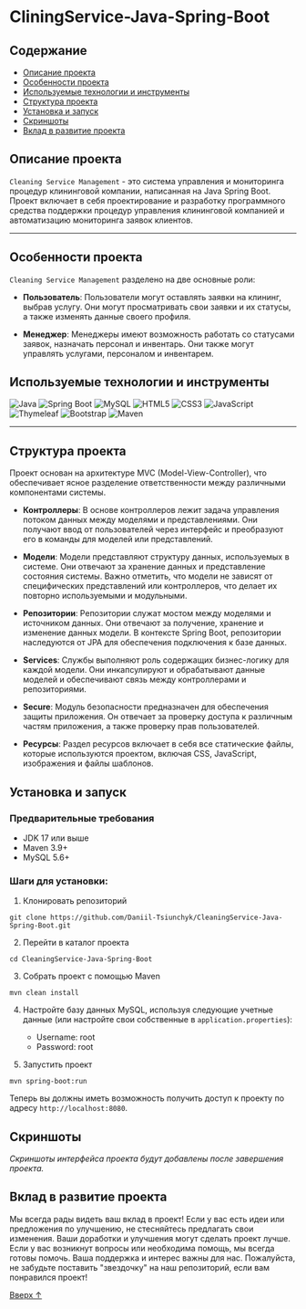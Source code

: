 # CliningService-Java-Spring-Boot
<a id="top"></a>

## Содержание

- [Описание проекта](#описание-проекта)
- [Особенности проекта](#особенности-проекта)
- [Используемые технологии и инструменты](#используемые-технологии-и-инструменты)
- [Структура проекта](#структура-проекта)
- [Установка и запуск](#установка-и-запуск)
- [Скриншоты](#скриншоты)
- [Вклад в развитие проекта](#вклад-в-развитие-проекта)

## Описание проекта
`Cleaning Service Management` - это система управления и мониторинга процедур клининговой компании, написанная на Java Spring Boot. Проект включает в себя проектирование и разработку программного средства поддержки процедур управления клининговой компанией и автоматизацию мониторинга заявок клиентов.

---

## Особенности проекта

`Cleaning Service Management` разделено на две основные роли:

- **Пользователь**: Пользователи могут оставлять заявки на клининг, выбрав услугу. Они могут просматривать свои заявки и их статусы, а также изменять данные своего профиля.

- **Менеджер**: Менеджеры имеют возможность работать со статусами заявок, назначать персонал и инвентарь. Они также могут управлять услугами, персоналом и инвентарем.

## Используемые технологии и инструменты

![Java](https://img.shields.io/badge/Java-007396.svg?style=for-the-badge&logo=java)
![Spring Boot](https://img.shields.io/badge/Spring_Boot-F2F4F9.svg?style=for-the-badge&logo=spring-boot)
![MySQL](https://img.shields.io/badge/MySQL-4479A1.svg?style=for-the-badge&logo=mysql)
![HTML5](https://img.shields.io/badge/HTML5-E34F26.svg?style=for-the-badge&logo=html5)
![CSS3](https://img.shields.io/badge/CSS3-1572B6.svg?style=for-the-badge&logo=css3)
![JavaScript](https://img.shields.io/badge/JavaScript-F7DF1E.svg?style=for-the-badge&logo=javascript)
![Thymeleaf](https://img.shields.io/badge/Thymeleaf-005F0F.svg?style=for-the-badge)
![Bootstrap](https://img.shields.io/badge/Bootstrap-7952B3.svg?style=for-the-badge&logo=bootstrap)
![Maven](https://img.shields.io/badge/Maven-C71A36.svg?style=for-the-badge&logo=apache-maven)

---

## Структура проекта
Проект основан на архитектуре MVC (Model-View-Controller), что обеспечивает ясное разделение ответственности между различными компонентами системы. 

- **Контроллеры**: В основе контроллеров лежит задача управления потоком данных между моделями и представлениями. Они получают ввод от пользователей через интерфейс и преобразуют его в команды для моделей или представлений.

- **Модели**: Модели представляют структуру данных, используемых в системе. Они отвечают за хранение данных и представление состояния системы. Важно отметить, что модели не зависят от специфических представлений или контроллеров, что делает их повторно используемыми и модульными.

- **Репозитории**: Репозитории служат мостом между моделями и источником данных. Они отвечают за получение, хранение и изменение данных модели. В контексте Spring Boot, репозитории наследуются от JPA для обеспечения подключения к базе данных.

- **Services**: Службы выполняют роль содержащих бизнес-логику для каждой модели. Они инкапсулируют и обрабатывают данные моделей и обеспечивают связь между контроллерами и репозиториями.

- **Secure**: Модуль безопасности предназначен для обеспечения защиты приложения. Он отвечает за проверку доступа к различным частям приложения, а также проверку прав пользователей.

- **Ресурсы**: Раздел ресурсов включает в себя все статические файлы, которые используются проектом, включая CSS, JavaScript, изображения и файлы шаблонов.


## Установка и запуск

### Предварительные требования
- JDK 17 или выше
- Maven 3.9+
- MySQL 5.6+

### Шаги для установки:

1. Клонировать репозиторий
```shell
git clone https://github.com/Daniil-Tsiunchyk/CleaningService-Java-Spring-Boot.git
```

2. Перейти в каталог проекта
```shell
cd CleaningService-Java-Spring-Boot
```

3. Собрать проект с помощью Maven
```shell
mvn clean install
```

4. Настройте базу данных MySQL, используя следующие учетные данные (или настройте свои собственные в `application.properties`):
   - Username: root
   - Password: root

5. Запустить проект
```shell
mvn spring-boot:run
```

Теперь вы должны иметь возможность получить доступ к проекту по адресу `http://localhost:8080`.

## Скриншоты
_Скриншоты интерфейса проекта будут добавлены после завершения проекта._

## Вклад в развитие проекта

Мы всегда рады видеть ваш вклад в проект! Если у вас есть идеи или предложения по улучшению, не стесняйтесь предлагать свои изменения. Ваши доработки и улучшения могут сделать проект лучше. Если у вас возникнут вопросы или необходима помощь, мы всегда готовы помочь. Ваша поддержка и интерес важны для нас. Пожалуйста, не забудьте поставить "звездочку" на наш репозиторий, если вам понравился проект!

[Вверх ↑](#top)
